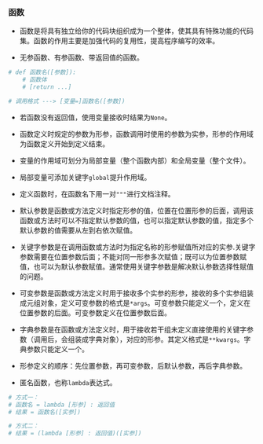 ### 函数
* 函数是将具有独立给你的代码块组织成为一个整体，使其具有特殊功能的代码集。函数的作用主要是加强代码的复用性，提高程序编写的效率。

* 无参函数、有参函数、带返回值的函数。

```python
# def 函数名([参数]):
	# 函数体
	# [return ...]

# 调用格式 ---> [变量=]函数名([参数])
```

* 若函数没有返回值，使用变量接收时结果为`None`。

* 函数定义时规定的参数为形参，函数调用时使用的参数为实参，形参的作用域为函数定义开始到定义结束。

* 变量的作用域可划分为局部变量（整个函数内部）和全局变量（整个文件）。

* 局部变量可添加关键字`global`提升作用域。

* 定义函数时，在函数名下用一对`"""`进行文档注释。

* 默认参数是函数或方法定义时指定形参的值，位置在位置形参的后面，调用该函数或方法时可以不指定默认参数的值，也可以指定默认参数的值，指定多个默认参数的值需要从左到右依次赋值。

* 关键字参数是在调用函数或方法时为指定名称的形参赋值所对应的实参.关键字参数需要在位置参数后面；不能对同一形参多次赋值；既可以为位置参数赋值，也可以为默认参数赋值。通常使用关键字参数是解决默认参数选择性赋值的问题。

* 可变参数是函数或方法定义时用于接收多个实参的形参，接收的多个实参组装成元组对象，定义可变参数的格式是`*args`。可变参数只能定义一个，定义在位置参数的后面。可变参数定义在位置参数后面。

* 字典参数是在函数或方法定义时，用于接收若干组未定义直接使用的关键字参数（调用后，会组装成字典对象），对应的形参。其定义格式是`**kwargs`。字典参数只能定义一个。

* 形参定义的顺序：先位置参数，再可变参数，后默认参数，再后字典参数。 

* 匿名函数，也称`lambda`表达式。

```python
# 方式一：
# 函数名 = lambda [形参] : 返回值
# 结果 = 函数名([实参])

# 方式二：
# 结果 = (lambda [形参] : 返回值)([实参])
```
